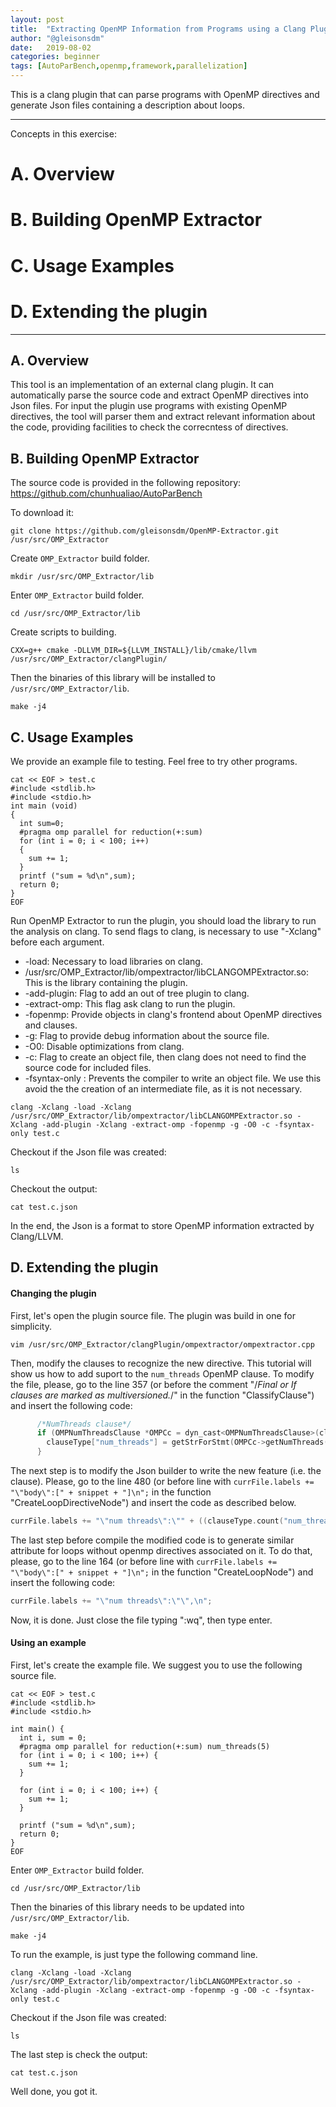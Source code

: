 ```yaml
---
layout: post
title:  "Extracting OpenMP Information from Programs using a Clang Plugin"
author: "@gleisonsdm"
date:   2019-08-02
categories: beginner
tags: [AutoParBench,openmp,framework,parallelization]
---
```


This is a clang plugin that can parse programs with OpenMP directives and generate Json files containing a description about loops.

---

Concepts in this exercise:
# A. Overview

# B. Building OpenMP Extractor

# C. Usage Examples

# D. Extending the plugin

---

## A. Overview

This tool is an implementation of an external clang plugin. It can automatically parse the source code and extract OpenMP directives into Json files. For input the plugin use programs with existing OpenMP directives, the tool will parser them and extract relevant information about the code, providing facilities to check the correcntess of directives.


## B. Building OpenMP Extractor

The source code is provided in the following repository:
https://github.com/chunhualiao/AutoParBench

To download it:
```.term1
git clone https://github.com/gleisonsdm/OpenMP-Extractor.git /usr/src/OMP_Extractor
```

Create ```OMP_Extractor``` build folder.
```.term1
mkdir /usr/src/OMP_Extractor/lib
```

Enter ```OMP_Extractor``` build folder.
```.term1
cd /usr/src/OMP_Extractor/lib
```

Create scripts to building.
```.term1
CXX=g++ cmake -DLLVM_DIR=${LLVM_INSTALL}/lib/cmake/llvm /usr/src/OMP_Extractor/clangPlugin/
```

Then the binaries of this library will be installed to ```/usr/src/OMP_Extractor/lib```.
```.term1
make -j4
```

## C. Usage Examples

We provide an example file to testing. Feel free to try other programs.
```.term1
cat << EOF > test.c
#include <stdlib.h>
#include <stdio.h>
int main (void)
{
  int sum=0;
  #pragma omp parallel for reduction(+:sum)
  for (int i = 0; i < 100; i++)
  {
    sum += 1;
  }
  printf ("sum = %d\n",sum);
  return 0;
}
EOF
```

Run OpenMP Extractor to run the plugin, you should load the library to run the analysis on clang.
To send flags to clang, is necessary to use "-Xclang" before each argument.
 - -load: Necessary to load libraries on clang.
 - /usr/src/OMP_Extractor/lib/ompextractor/libCLANGOMPExtractor.so: This is the library containing the plugin.
 - -add-plugin: Flag to add an out of tree plugin to clang.
 - -extract-omp: This flag ask clang to run the plugin.
 - -fopenmp: Provide objects in clang's frontend about OpenMP directives and clauses.
 - -g: Flag to provide debug information about the source file.
 - -O0: Disable optimizations from clang.
 - -c: Flag to create an object file, then clang does not need to find the source code for included files.
 - -fsyntax-only : Prevents the compiler to write an object file. We use this avoid the the creation of an intermediate file, as it is not necessary.
 
```.term1
clang -Xclang -load -Xclang /usr/src/OMP_Extractor/lib/ompextractor/libCLANGOMPExtractor.so -Xclang -add-plugin -Xclang -extract-omp -fopenmp -g -O0 -c -fsyntax-only test.c
```

Checkout if the Json file was created:
```.term1
ls 
```

Checkout the output:
```.term1
cat test.c.json
```

In the end, the Json is a format to store OpenMP information extracted by Clang/LLVM.

## D. Extending the plugin

#### Changing the plugin

First, let's open the plugin source file. The plugin was build in one for simplicity.
```.term1
vim /usr/src/OMP_Extractor/clangPlugin/ompextractor/ompextractor.cpp
```

Then, modify the clauses to recognize the new directive. This tutorial will show us how to add suport to the ```num_threads``` OpenMP clause. To modify the file, please, go to the line 357 (or before the comment "/*Final or If clauses are marked as multiversioned.*/" in the function "ClassifyClause") and insert the following code:
```cpp
      /*NumThreads clause*/
      if (OMPNumThreadsClause *OMPCc = dyn_cast<OMPNumThreadsClause>(clause)) {
        clauseType["num_threads"] = getStrForStmt(OMPCc->getNumThreads());
      }

```


The next step is to modify the Json builder to write the new feature (i.e. the clause). Please, go to the line 480 (or before line with ```currFile.labels += "\"body\":[" + snippet + "]\n";``` in the function "CreateLoopDirectiveNode") and insert the code as described below.
```cpp
currFile.labels += "\"num threads\":\"" + ((clauseType.count("num_threads") > 0) ? (clauseType["num_threads"]) : "") + "\",\n";
```

The last step before compile the modified code is to generate similar attribute for loops without openmp directives associated on it. To do that, please, go to the line 164 (or before line with ```currFile.labels += "\"body\":[" + snippet + "]\n";``` in the function "CreateLoopNode") and insert the following code:
```cpp
currFile.labels += "\"num threads\":\"\",\n";
```  

Now, it is done. Just close the file typing ":wq", then type enter.

#### Using an example

First, let's create the example file. We suggest you to use the following source file.
```.term1
cat << EOF > test.c
#include <stdlib.h>
#include <stdio.h>

int main() {
  int i, sum = 0;
  #pragma omp parallel for reduction(+:sum) num_threads(5)
  for (int i = 0; i < 100; i++) {
    sum += 1;
  }

  for (int i = 0; i < 100; i++) {
    sum += 1;
  }

  printf ("sum = %d\n",sum);
  return 0;
}
EOF
```

Enter ```OMP_Extractor``` build folder.
```.term1
cd /usr/src/OMP_Extractor/lib
```

Then the binaries of this library needs to be updated into ```/usr/src/OMP_Extractor/lib```.
```.term1
make -j4
```
To run the example, is just type the following command line. 
```.term1
clang -Xclang -load -Xclang /usr/src/OMP_Extractor/lib/ompextractor/libCLANGOMPExtractor.so -Xclang -add-plugin -Xclang -extract-omp -fopenmp -g -O0 -c -fsyntax-only test.c
```

Checkout if the Json file was created:
```.term1
ls
```

The last step is check the output:
```.term1
cat test.c.json
```

Well done, you got it. 
